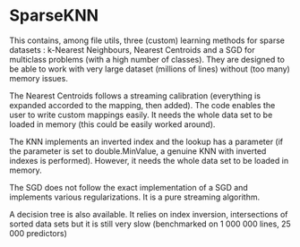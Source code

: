 # SparseKNN

This contains, among file utils, three (custom) learning methods for sparse datasets : k-Nearest Neighbours, Nearest Centroids and a SGD for multiclass problems (with a high number of classes). They are designed to be able to work with very large dataset (millions of lines) without (too many) memory issues.

The Nearest Centroids follows a streaming calibration (everything is expanded accorded to the mapping, then added). The code enables the user to write custom mappings easily. It needs the whole data set to be loaded in memory (this could be easily worked around).

The KNN implements an inverted index and the lookup has a parameter (if the parameter is set to double.MinValue, a genuine KNN with inverted indexes is performed). However, it needs the whole data set to be loaded in memory.

The SGD does not follow the exact implementation of a SGD and implements various regularizations. It is a pure streaming algorithm.

A decision tree is also available. It relies on index inversion, intersections of sorted data sets but it is still very slow (benchmarked on 1 000 000 lines, 25 000 predictors)
